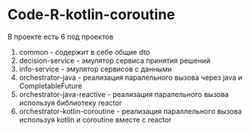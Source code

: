 # Code-R-kotlin-coroutine

В проекте есть 6 под проектов

1. common - содержит в себе общие dto
2. decision-service - эмулятор сервиса принятия решений
3. info-service - эмулятор сервисов с данными
4. orchestrator-java - реализация паралельного вызова через java и CompletableFuture
5. orchestrator-java-reactive - реализация паралельного вызова используя библиотеку reactor
6. orchestrator-kotlin-coroutine - реализация параллельного вызова используя kotlin и coroutine вместе с reactor